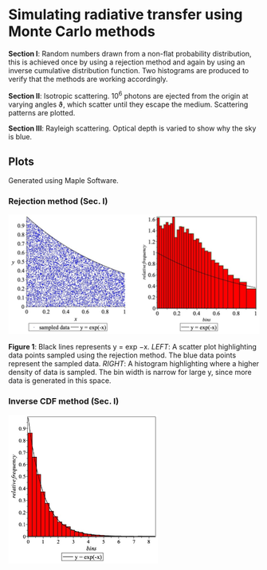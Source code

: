 # Simulating radiative transfer using Monte Carlo methods

**Section I**: Random numbers drawn from a non-flat probability distribution, this is achieved once by using a rejection method and again by using an inverse cumulative distribution function. Two histograms are produced to verify that the methods are working accordingly.

**Section II**: Isotropic scattering. 10<sup>6</sup> photons are ejected from the origin at varying angles ϑ, which scatter until they escape the medium. Scattering patterns are plotted. 

**Section III**: Rayleigh scattering. Optical depth is varied to show why the sky is blue.

## Plots

Generated using Maple Software.

### Rejection method (Sec. I)

![Figure 1](/Plots/RejectionMethod.png)

**Figure 1**: Black lines represents y = exp −x. *LEFT*: A scatter plot highlighting data points sampled using the rejection method. The blue data points represent the sampled data. *RIGHT*: A histogram highlighting where a higher density of data is sampled. The bin width is narrow for large y, since more data is generated in this space.
<br/>


### Inverse CDF method (Sec. I)

![Figure 2](/Plots/InverseCDF.png)
